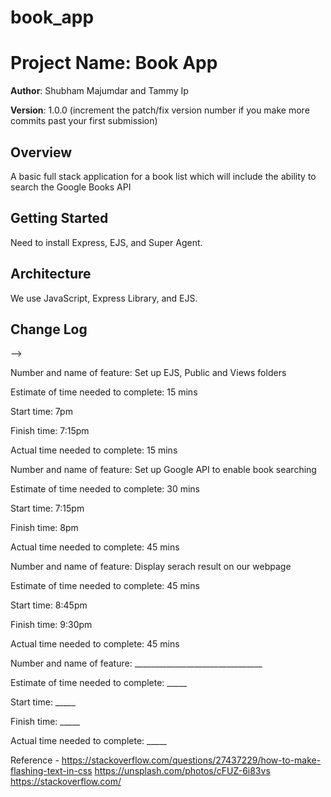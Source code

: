 # book_app
# Project Name: Book App

**Author**: Shubham Majumdar and Tammy Ip

**Version**: 1.0.0 (increment the patch/fix version number if you make more commits past your first submission)

## Overview
A basic full stack application for a book list which will include the ability to search the Google Books API

## Getting Started
Need to install Express, EJS, and Super Agent.

## Architecture
We use JavaScript, Express Library, and EJS.

## Change Log
<!-- Use this area to document the iterative changes made to your application as each feature is successfully implemented. Use time stamps. Here's an examples:

11-20-2019 9:30pm - Application is now fully-functional, can get book info from Google API and display on the website. 

## Credits and Collaborations
<!-- Give credit (and a link) to other people or resources that helped you build this application. -->
-->

Number and name of feature: Set up EJS, Public and Views folders

Estimate of time needed to complete: 15 mins

Start time: 7pm

Finish time: 7:15pm

Actual time needed to complete: 15 mins

Number and name of feature: Set up Google API to enable book searching

Estimate of time needed to complete: 30 mins

Start time: 7:15pm

Finish time: 8pm

Actual time needed to complete: 45 mins

Number and name of feature: Display serach result on our webpage

Estimate of time needed to complete: 45 mins

Start time: 8:45pm

Finish time: 9:30pm

Actual time needed to complete: 45 mins

Number and name of feature: ________________________________

Estimate of time needed to complete: _____

Start time: _____

Finish time: _____

Actual time needed to complete: _____

Reference - https://stackoverflow.com/questions/27437229/how-to-make-flashing-text-in-css
            https://unsplash.com/photos/cFUZ-6i83vs
            https://stackoverflow.com/